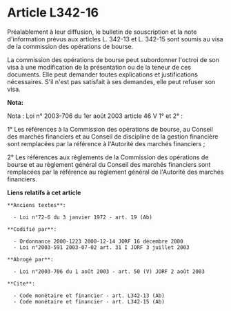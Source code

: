 # Article L342-16

Préalablement à leur diffusion, le bulletin de souscription et la note d'information prévus aux articles L. 342-13 et L.
342-15 sont soumis au visa de la commission des opérations de bourse.

La commission des opérations de bourse peut subordonner l'octroi de son visa à une modification de la présentation ou de la
teneur de ces documents. Elle peut demander toutes explications et justifications nécessaires. S'il n'est pas satisfait à ses
demandes, elle peut refuser son visa.

**Nota:**

Nota : Loi n° 2003-706 du 1er août 2003 article 46 V 1° et 2° :

1° Les références à la Commission des opérations de bourse, au Conseil des marchés financiers et au Conseil de discipline de
la gestion financière sont remplacées par la référence à l'Autorité des marchés financiers ;

2° Les références aux règlements de la Commission des opérations de bourse et au règlement général du Conseil des marchés
financiers sont remplacées par la référence au règlement général de l'Autorité des marchés financiers.

**Liens relatifs à cet article**

	**Anciens textes**:

	  - Loi n°72-6 du 3 janvier 1972 - art. 19 (Ab)

	**Codifié par**:

	  - Ordonnance 2000-1223 2000-12-14 JORF 16 décembre 2000
	  - Loi n°2003-591 2003-07-02 art. 31 I JORF 3 juillet 2003

	**Abrogé par**:

	  - Loi n°2003-706 du 1 août 2003 - art. 50 (V) JORF 2 août 2003

	**Cite**:

	  - Code monétaire et financier - art. L342-13 (Ab)
	  - Code monétaire et financier - art. L342-15 (Ab)
